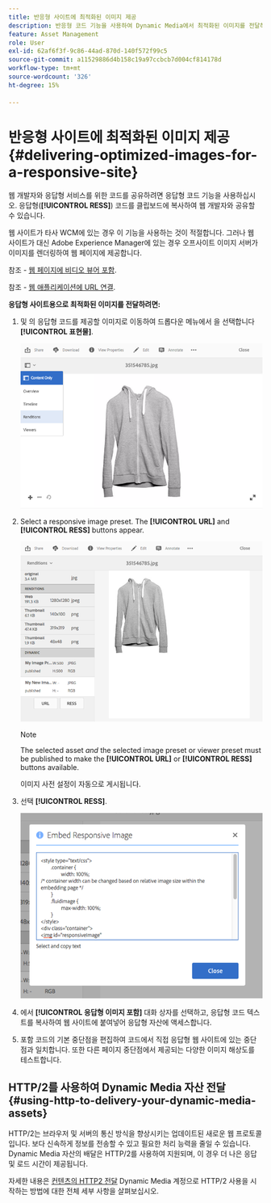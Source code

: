 ```yaml
---
title: 반응형 사이트에 최적화된 이미지 제공
description: 반응형 코드 기능을 사용하여 Dynamic Media에서 최적화된 이미지를 전달하는 방법을 알아봅니다.
feature: Asset Management
role: User
exl-id: 62af6f3f-9c86-44ad-870d-140f572f99c5
source-git-commit: a11529886d4b158c19a97ccbcb7d004cf814178d
workflow-type: tm+mt
source-wordcount: '326'
ht-degree: 15%

---
```


# 반응형 사이트에 최적화된 이미지 제공 {#delivering-optimized-images-for-a-responsive-site}

웹 개발자와 응답형 서비스를 위한 코드를 공유하려면 응답형 코드 기능을 사용하십시오. 응답형(**[!UICONTROL RESS]**) 코드를 클립보드에 복사하여 웹 개발자와 공유할 수 있습니다.

웹 사이트가 타사 WCM에 있는 경우 이 기능을 사용하는 것이 적절합니다. 그러나 웹 사이트가 대신 Adobe Experience Manager에 있는 경우 오프사이트 이미지 서버가 이미지를 렌더링하여 웹 페이지에 제공합니다.

참조 - [웹 페이지에 비디오 뷰어 포함](embed-code.md).

참조 - [웹 애플리케이션에 URL 연결](linking-urls-to-yourwebapplication.md).

**응답형 사이트용으로 최적화된 이미지를 전달하려면:**

1. 및 의 응답형 코드를 제공할 이미지로 이동하여 드롭다운 메뉴에서 을 선택합니다 **[!UICONTROL 표현물]**.

   ![chlimage_1-408](assets/chlimage_1-408.png)

1. Select a responsive image preset. The **[!UICONTROL URL]** and **[!UICONTROL RESS]** buttons appear.

   ![chlimage_1-409](assets/chlimage_1-409.png)

   >[!NOTE]
   >
   >The selected asset *and* the selected image preset or viewer preset must be published to make the **[!UICONTROL URL]** or **[!UICONTROL RESS]** buttons available.
   >
   >이미지 사전 설정이 자동으로 게시됩니다.

1. 선택 **[!UICONTROL RESS]**.

   ![chlimage_1-410](assets/chlimage_1-410.png)

1. 에서 **[!UICONTROL 응답형 이미지 포함]** 대화 상자를 선택하고, 응답형 코드 텍스트를 복사하여 웹 사이트에 붙여넣어 응답형 자산에 액세스합니다.
1. 포함 코드의 기본 중단점을 편집하여 코드에서 직접 응답형 웹 사이트에 있는 중단점과 일치합니다. 또한 다른 페이지 중단점에서 제공되는 다양한 이미지 해상도를 테스트합니다.

## HTTP/2를 사용하여 Dynamic Media 자산 전달 {#using-http-to-delivery-your-dynamic-media-assets}

HTTP/2는 브라우저 및 서버의 통신 방식을 향상시키는 업데이트된 새로운 웹 프로토콜입니다. 보다 신속하게 정보를 전송할 수 있고 필요한 처리 능력을 줄일 수 있습니다. Dynamic Media 자산의 배달은 HTTP/2를 사용하여 지원되며, 이 경우 더 나은 응답 및 로드 시간이 제공됩니다.

자세한 내용은 [컨텐츠의 HTTP2 전달](http2faq.md) Dynamic Media 계정으로 HTTP/2 사용을 시작하는 방법에 대한 전체 세부 사항을 살펴보십시오.
